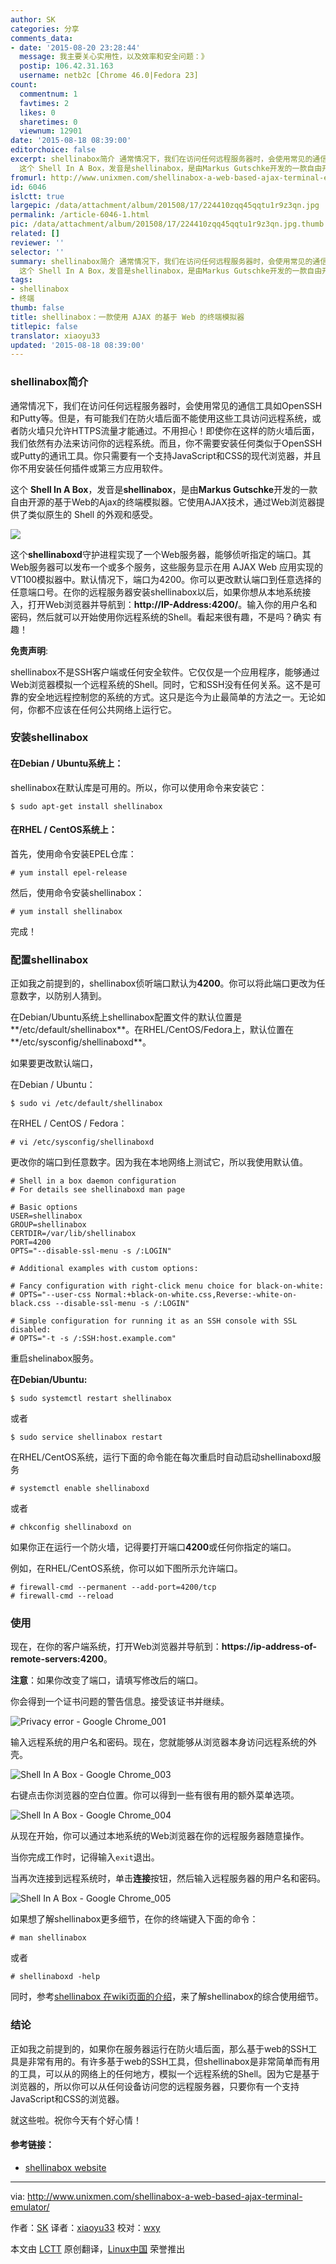 ```yaml
---
author: SK
categories: 分享
comments_data:
- date: '2015-08-20 23:28:44'
  message: 我主要关心实用性，以及效率和安全问题：》
  postip: 106.42.31.163
  username: netb2c [Chrome 46.0|Fedora 23]
count:
  commentnum: 1
  favtimes: 2
  likes: 0
  sharetimes: 0
  viewnum: 12901
date: '2015-08-18 08:39:00'
editorchoice: false
excerpt: shellinabox简介 通常情况下，我们在访问任何远程服务器时，会使用常见的通信工具如OpenSSH和Putty等。但是，有可能我们在防火墙后面不能使用这些工具访问远程系统，或者防火墙只允许HTTPS流量才能通过。不用担心！即使你在这样的防火墙后面，我们依然有办法来访问你的远程系统。而且，你不需要安装任何类似于OpenSSH或Putty的通讯工具。你只需要有一个支持JavaScript和CSS的现代浏览器，并且你不用安装任何插件或第三方应用软件。
  这个 Shell In A Box，发音是shellinabox，是由Markus Gutschke开发的一款自由开源的基于Web的Ajax的终端
fromurl: http://www.unixmen.com/shellinabox-a-web-based-ajax-terminal-emulator/
id: 6046
islctt: true
largepic: /data/attachment/album/201508/17/224410zqq45qqtu1r9z3qn.jpg
permalink: /article-6046-1.html
pic: /data/attachment/album/201508/17/224410zqq45qqtu1r9z3qn.jpg.thumb.jpg
related: []
reviewer: ''
selector: ''
summary: shellinabox简介 通常情况下，我们在访问任何远程服务器时，会使用常见的通信工具如OpenSSH和Putty等。但是，有可能我们在防火墙后面不能使用这些工具访问远程系统，或者防火墙只允许HTTPS流量才能通过。不用担心！即使你在这样的防火墙后面，我们依然有办法来访问你的远程系统。而且，你不需要安装任何类似于OpenSSH或Putty的通讯工具。你只需要有一个支持JavaScript和CSS的现代浏览器，并且你不用安装任何插件或第三方应用软件。
  这个 Shell In A Box，发音是shellinabox，是由Markus Gutschke开发的一款自由开源的基于Web的Ajax的终端
tags:
- shellinabox
- 终端
thumb: false
title: shellinabox：一款使用 AJAX 的基于 Web 的终端模拟器
titlepic: false
translator: xiaoyu33
updated: '2015-08-18 08:39:00'
---
```


### shellinabox简介


通常情况下，我们在访问任何远程服务器时，会使用常见的通信工具如OpenSSH和Putty等。但是，有可能我们在防火墙后面不能使用这些工具访问远程系统，或者防火墙只允许HTTPS流量才能通过。不用担心！即使你在这样的防火墙后面，我们依然有办法来访问你的远程系统。而且，你不需要安装任何类似于OpenSSH或Putty的通讯工具。你只需要有一个支持JavaScript和CSS的现代浏览器，并且你不用安装任何插件或第三方应用软件。


这个 **Shell In A Box**，发音是**shellinabox**，是由**Markus Gutschke**开发的一款自由开源的基于Web的Ajax的终端模拟器。它使用AJAX技术，通过Web浏览器提供了类似原生的 Shell 的外观和感受。


![](/data/attachment/album/201508/17/224410zqq45qqtu1r9z3qn.jpg)


这个**shellinaboxd**守护进程实现了一个Web服务器，能够侦听指定的端口。其Web服务器可以发布一个或多个服务，这些服务显示在用 AJAX Web 应用实现的VT100模拟器中。默认情况下，端口为4200。你可以更改默认端口到任意选择的任意端口号。在你的远程服务器安装shellinabox以后，如果你想从本地系统接入，打开Web浏览器并导航到：**http://IP-Address:4200/**。输入你的用户名和密码，然后就可以开始使用你远程系统的Shell。看起来很有趣，不是吗？确实 有趣！


**免责声明**:


shellinabox不是SSH客户端或任何安全软件。它仅仅是一个应用程序，能够通过Web浏览器模拟一个远程系统的Shell。同时，它和SSH没有任何关系。这不是可靠的安全地远程控制您的系统的方式。这只是迄今为止最简单的方法之一。无论如何，你都不应该在任何公共网络上运行它。


### 安装shellinabox


#### 在Debian / Ubuntu系统上：


shellinabox在默认库是可用的。所以，你可以使用命令来安装它：



```
$ sudo apt-get install shellinabox

```

#### 在RHEL / CentOS系统上：


首先，使用命令安装EPEL仓库：



```
# yum install epel-release

```

然后，使用命令安装shellinabox：



```
# yum install shellinabox

```

完成！


### 配置shellinabox


正如我之前提到的，shellinabox侦听端口默认为**4200**。你可以将此端口更改为任意数字，以防别人猜到。


在Debian/Ubuntu系统上shellinabox配置文件的默认位置是**/etc/default/shellinabox**。在RHEL/CentOS/Fedora上，默认位置在**/etc/sysconfig/shellinaboxd**。


如果要更改默认端口，


在Debian / Ubuntu：



```
$ sudo vi /etc/default/shellinabox

```

在RHEL / CentOS / Fedora：



```
# vi /etc/sysconfig/shellinaboxd

```

更改你的端口到任意数字。因为我在本地网络上测试它，所以我使用默认值。



```
# Shell in a box daemon configuration
# For details see shellinaboxd man page

# Basic options
USER=shellinabox
GROUP=shellinabox
CERTDIR=/var/lib/shellinabox
PORT=4200
OPTS="--disable-ssl-menu -s /:LOGIN"

# Additional examples with custom options:

# Fancy configuration with right-click menu choice for black-on-white:
# OPTS="--user-css Normal:+black-on-white.css,Reverse:-white-on-black.css --disable-ssl-menu -s /:LOGIN"

# Simple configuration for running it as an SSH console with SSL disabled:
# OPTS="-t -s /:SSH:host.example.com"

```

重启shelinabox服务。


**在Debian/Ubuntu:**



```
$ sudo systemctl restart shellinabox

```

或者



```
$ sudo service shellinabox restart

```

在RHEL/CentOS系统，运行下面的命令能在每次重启时自动启动shellinaboxd服务



```
# systemctl enable shellinaboxd

```

或者



```
# chkconfig shellinaboxd on

```

如果你正在运行一个防火墙，记得要打开端口**4200**或任何你指定的端口。


例如，在RHEL/CentOS系统，你可以如下图所示允许端口。



```
# firewall-cmd --permanent --add-port=4200/tcp  
# firewall-cmd --reload
```

### 使用


现在，在你的客户端系统，打开Web浏览器并导航到：**https://ip-address-of-remote-servers:4200**。


**注意**：如果你改变了端口，请填写修改后的端口。


你会得到一个证书问题的警告信息。接受该证书并继续。


![Privacy error - Google Chrome_001](/data/attachment/album/201508/17/224413tpqg8mue8sv74sv7.jpg)


输入远程系统的用户名和密码。现在，您就能够从浏览器本身访问远程系统的外壳。


![Shell In A Box - Google Chrome_003](/data/attachment/album/201508/17/224413xh3q3minm7o3qr00.jpg)


右键点击你浏览器的空白位置。你可以得到一些有很有用的额外菜单选项。


![Shell In A Box - Google Chrome_004](/data/attachment/album/201508/17/224414ewcpwb9q93jsks55.jpg)


从现在开始，你可以通过本地系统的Web浏览器在你的远程服务器随意操作。


当你完成工作时，记得输入`exit`退出。


当再次连接到远程系统时，单击**连接**按钮，然后输入远程服务器的用户名和密码。


![Shell In A Box - Google Chrome_005](/data/attachment/album/201508/17/224415rg9vuzdfgdedvyy9.jpg)


如果想了解shellinabox更多细节，在你的终端键入下面的命令：



```
# man shellinabox

```

或者



```
# shellinaboxd -help

```

同时，参考[shellinabox 在wiki页面的介绍](https://code.google.com/p/shellinabox/wiki/shellinaboxd_man)，来了解shellinabox的综合使用细节。


### 结论


正如我之前提到的，如果你在服务器运行在防火墙后面，那么基于web的SSH工具是非常有用的。有许多基于web的SSH工具，但shellinabox是非常简单而有用的工具，可以从的网络上的任何地方，模拟一个远程系统的Shell。因为它是基于浏览器的，所以你可以从任何设备访问您的远程服务器，只要你有一个支持JavaScript和CSS的浏览器。


就这些啦。祝你今天有个好心情！


#### 参考链接：


* [shellinabox website](https://code.google.com/p/shellinabox/)




---


via: <http://www.unixmen.com/shellinabox-a-web-based-ajax-terminal-emulator/>


作者：[SK](http://www.unixmen.com/author/sk/) 译者：[xiaoyu33](https://github.com/xiaoyu33) 校对：[wxy](https://github.com/wxy)


本文由 [LCTT](https://github.com/LCTT/TranslateProject) 原创翻译，[Linux中国](http://linux.cn/) 荣誉推出